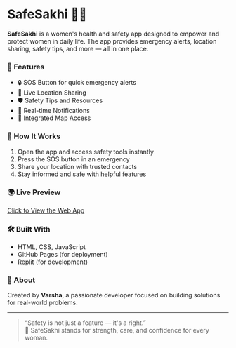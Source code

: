 # SafeSakhi 👭💖

**SafeSakhi** is a women's health and safety app designed to empower and protect women in daily life. The app provides emergency alerts, location sharing, safety tips, and more — all in one place.

### 🌟 Features
- 🔒 SOS Button for quick emergency alerts
- 📍 Live Location Sharing
- 🛡️ Safety Tips and Resources
- 🔔 Real-time Notifications
- 🧭 Integrated Map Access

### 🚀 How It Works
1. Open the app and access safety tools instantly
2. Press the SOS button in an emergency
3. Share your location with trusted contacts
4. Stay informed and safe with helpful features

### 🌍 Live Preview
[Click to View the Web App](https://varsha-2421.github.io/SafeSakhi/)

### 🛠️ Built With
- HTML, CSS, JavaScript
- GitHub Pages (for deployment)
- Replit (for development)

### 📌 About
Created by **Varsha**, a passionate developer focused on building solutions for real-world problems.

---

> “Safety is not just a feature — it's a right.”  
> 💪 SafeSakhi stands for strength, care, and confidence for every woman.
